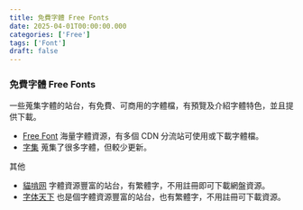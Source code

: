 ```yaml
---
title: 免費字體 Free Fonts
date: 2025-04-01T00:00:00.000
categories: ['Free']
tags: ['Font']
draft: false
---
```


### 免費字體 Free Fonts

一些蒐集字體的站台，有免費、可商用的字體檔，有預覽及介紹字體特色，並且提供下載。
- [Free Font](//free-font.vercel.app/)
  海量字體資源，有多個 CDN 分流站可使用或下載字體檔。
- [字集](//wordshub.github.io/free-font/)
  蒐集了很多字體，但較少更新。
  
其他
- [貓啃网](//www.maoken.com/)
  字體資源豐富的站台，有繁體字，不用註冊即可下載網盤資源。
- [字体天下](//www.fonts.net.cn/)
  也是個字體資源豐富的站台，也有繁體字，不用註冊可下載資源。
